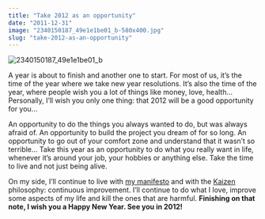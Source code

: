 ```yaml
---
title: "Take 2012 as an opportunity"
date: "2011-12-31"
image: "2340150187_49e1e1be01_b-580x400.jpg"
slug: "take-2012-as-an-opportunity"
---
```


![](images/2340150187_49e1e1be01_b-580x400.jpg "2340150187_49e1e1be01_b")

A year is about to finish and another one to start. For most of us, it’s the time of the year where we take new year resolutions. It’s also the time of the year, where people wish you a lot of things like money, love, health… Personally, I’ll wish you only one thing: that 2012 will be a good opportunity for you…

An opportunity to do the things you always wanted to do, but was always afraid of. An opportunity to build the project you dream of for so long. An opportunity to go out of your comfort zone and understand that it wasn’t so terrible… Take this year as an opportunity to do what you really want in life, whenever it’s around your job, your hobbies or anything else. Take the time to live and not just being alive.

On my side, I’ll continue to live with [my manifesto](http://fred.dev/my-life-manifesto/) and with the [Kaizen](https://en.m.wikipedia.org/wiki/Kaizen) philosophy: continuous improvement. I’ll continue to do what I love, improve some aspects of my life and kill the ones that are harmful. **Finishing on that note, I wish you a Happy New Year. See you in 2012!**
